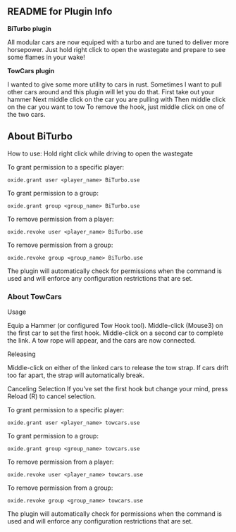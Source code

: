 ## README for Plugin Info

**BiTurbo plugin**

All modular cars are now equiped with a turbo and are tuned to deliver more horsepower. Just hold right click to open the wastegate and prepare to see some flames in your wake!

**TowCars plugin**

I wanted to give some more utility to cars in rust. Sometimes I want to pull other cars around and this plugin will let you do that. 
First take out your hammer 
Next middle click on the car you are pulling with
Then middle click on the car you want to tow
To remove the hook, just middle click on one of the two cars.

## About BiTurbo
How to use:
Hold right click while driving to open the wastegate

To grant permission to a specific player:
```
oxide.grant user <player_name> BiTurbo.use
```
To grant permission to a group:
```
oxide.grant group <group_name> BiTurbo.use
```
To remove permission from a player:
```
oxide.revoke user <player_name> BiTurbo.use
```
To remove permission from a group:
```
oxide.revoke group <group_name> BiTurbo.use
```
The plugin will automatically check for permissions when the command is used and will enforce any configuration restrictions that are set.

### About TowCars
Usage

Equip a Hammer (or configured Tow Hook tool).
Middle-click (Mouse3) on the first car to set the first hook.
Middle-click on a second car to complete the link.
A tow rope will appear, and the cars are now connected.

Releasing

Middle-click on either of the linked cars to release the tow strap.
If cars drift too far apart, the strap will automatically break.

Canceling Selection
If you’ve set the first hook but change your mind, press Reload (R) to cancel selection.

To grant permission to a specific player:
```
oxide.grant user <player_name> towcars.use
```
To grant permission to a group:
```
oxide.grant group <group_name> towcars.use
```
To remove permission from a player:
```
oxide.revoke user <player_name> towcars.use
```
To remove permission from a group:
```
oxide.revoke group <group_name> towcars.use
```
The plugin will automatically check for permissions when the command is used and will enforce any configuration restrictions that are set.
